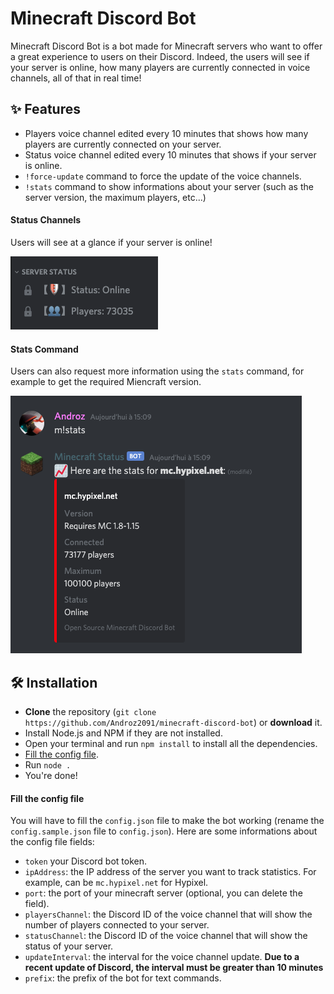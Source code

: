 # Minecraft Discord Bot

Minecraft Discord Bot is a bot made for Minecraft servers who want to offer a great experience to users on their Discord. Indeed, the users will see if your server is online, how many players are currently connected in voice channels, all of that in real time!

## ✨ Features

* Players voice channel edited every 10 minutes that shows how many players are currently connected on your server.
* Status voice channel edited every 10 minutes that shows if your server is online.
* `!force-update` command to force the update of the voice channels.
* `!stats` command to show informations about your server (such as the server version, the maximum players, etc...)

#### Status Channels

Users will see at a glance if your server is online!

![status](./examples/status-channels.png)

#### Stats Command

Users can also request more information using the `stats` command, for example to get the required Miencraft version.

![stats](./examples/stats-command.png)

## 🛠️ Installation

* **Clone** the repository (`git clone https://github.com/Androz2091/minecraft-discord-bot`) or **download** it.
* Install Node.js and NPM if they are not installed.
* Open your terminal and run `npm install` to install all the dependencies.
* [Fill the config file](#fill-the-config-file).
* Run `node .`
* You're done!
  
#### Fill the config file

You will have to fill the `config.json` file to make the bot working (rename the `config.sample.json` file to `config.json`). Here are some informations about the config file fields:

* `token` your Discord bot token.
* `ipAddress`: the IP address of the server you want to track statistics. For example, can be `mc.hypixel.net` for Hypixel.
* `port`: the port of your minecraft server (optional, you can delete the field).
* `playersChannel`: the Discord ID of the voice channel that will show the number of players connected to your server.
* `statusChannel`: the Discord ID of the voice channel that will show the status of your server.
* `updateInterval`: the interval for the voice channel update. **Due to a recent update of Discord, the interval must be greater than 10 minutes**
* `prefix`: the prefix of the bot for text commands.
